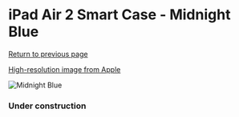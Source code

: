 # iPad Air 2 Smart Case - Midnight Blue

[Return to previous page](/ipad_air)

[High-resolution image from Apple](https://store.storeimages.cdn-apple.com/8756/as-images.apple.com/is/MGTT2?wid=4500&hei=4500&fmt=png)

<div style="width: 384px"><img src="/everysource/MGTT2.png" alt="Midnight Blue"></div>

### Under construction
